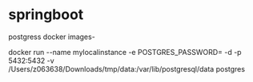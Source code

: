 # springboot

postgress docker images-

docker run --name mylocalinstance -e POSTGRES_PASSWORD= -d -p 5432:5432 -v /Users/z063638/Downloads/tmp/data:/var/lib/postgresql/data postgres


